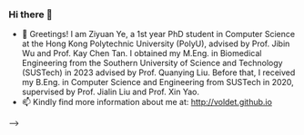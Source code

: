 ### Hi there 👋

<!-- 
**Voldet/Voldet** is a ✨ _special_ ✨ repository because its `README.md` (this file) appears on your GitHub profile.

Here are some ideas to get you started: -->


- 🌱 Greetings! I am Ziyuan Ye, a 1st year PhD student in Computer Science at the Hong Kong Polytechnic University (PolyU), advised by Prof. Jibin Wu and Prof. Kay Chen Tan. I obtained my M.Eng. in Biomedical Engineering from the Southern University of Science and Technology (SUSTech) in 2023 advised by Prof. Quanying Liu. Before that, I received my B.Eng. in Computer Science and Engineering from SUSTech in 2020, supervised by Prof. Jialin Liu and Prof. Xin Yao.
- 📫 Kindly find more information about me at: http://voldet.github.io
<!-- - 😄 Pronouns: ...
- ⚡ Fun fact: ...
- 👯 I’m looking to collaborate on ...
- 🤔 I’m looking for help with ...
- 💬 Ask me about ...
- - 🔭 I’m currently working on ...


- ⚡ 硕士南方科技大学生医工，本科南方科技大学计算机
- 🔭 热爱 coding，欢迎关注/star~
- 🌱 关注脑科学、机器学习、深度学习、数据挖掘
- 📫 Website：http://voldet.github.io


<!-- <div>
<p align="center">
  <a href="https://github.com/Voldet">
  <img src="https://github-readme-stats.vercel.app/api?username=Voldet&show_icons=true&theme=default&hide=contribs,issues"/>
  </a> 
  <a href="https://github.com/Voldet">
  <img src="https://github-readme-stats.vercel.app/api/top-langs/?username=Voldet&layout=compact" />
  </a>
 <!--    <a href="https://github.com/Voldet">
  <img src="https://activity-graph.herokuapp.com/graph?username=Voldet&theme=react-dark" />
  </a> -->
</p>
</div>
<div align=center>
<!-- <img src="./wechat.png" alt="wechat" width="300" height="300" align="bottom" /> -->
</div> -->

